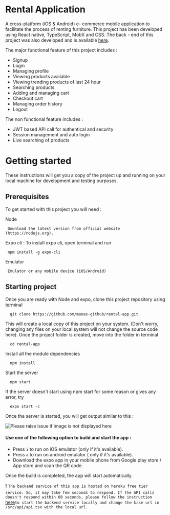 # Rental Application
A cross-platform (iOS & Android) e- commerce mobile application to facilitate the process of renting furniture. This project has been developed using React native, TypeScript, MobX and CSS. The back - end of this project was also developed and is available [here](https://github.com/manas-github/rental-serverapp-springboot "Rental Application Backend").

The major functional feature of this project includes :
  - Signup
  - Login
  - Managing profile
  - Viewing products available
  - Viewing trending products of last 24 hour
  - Searching products
  - Adding and managing cart
  - Checkout cart
  - Managing order history
  - Logout
  
 The non functional feature includes :
  - JWT based API call for authentical and security
  - Session management and auto login
  - Live searching of products
  
# Getting started
These instructions will get you a copy of the project up and running on your local machine for development and testing purposes. 
  
## Prerequisites
To get started with this project you will need :
 
  Node
 ```
  Download the latest version from official website (https://nodejs.org).
 ```
  Expo cli : To install expo cli, open terminal and run
 ```
  npm install -g expo-cli
 ```
  Emulator
 ```
  Emulator or any mobile device (iOS/Android)
 ```

## Starting project
  Once you are ready with Node and expo, clone this project repository using terminal
  ```
    git clone https://github.com/manas-github/rental-app.git
  ```
  This will create a local copy of this project on your system. (Don't worry, changing any files on your local system will not change the source code here). Once the project folder is created, move into the folder in terminal
  ``` 
    cd rental-app
  ```
  Install all the module dependencies
  ```
    npm install
  ```
  Start the server
  ```
    npm start
  ```
  If the server doesn't start using npm start for some reason or gives any error, try
  ```
    expo start -c
  ```
  
  Once the server is started, you will get output similar to this :
  
  ![Please raise issue if image is not displayed here](https://github.com/manas-github/rental-app/blob/master/assets/Screenshot%202019-11-05%20at%2012.51.06%20AM.png)
  #### Use one of the following option to build and start the app :
  - Press ```i``` to run on iOS emulator (only if it's available).
  - Press ```a``` to run on android emulator ( only if it's available).
  - Download the expo app in your mobile phone from Google play store / App store and scan the QR code.
   
   
   
  Once the build is completed, the app will start automatically.
  
  
  
  :heavy_exclamation_mark: ```The backend service of this app is hosted on heroku free tier service. So, it may take few seconds to respond. If the API calls doesn't respond within 60 seconds, please follow the instruction ```[here](https://github.com/manas-github/rental-serverapp-springboot "Rental Application Backend")``` to start the backend service locally and change the base url in /src/api/api.tsx with the local url.  ```
